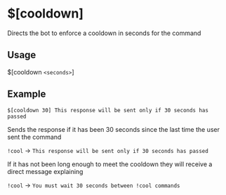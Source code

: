 # $[cooldown]
Directs the bot to enforce a cooldown in seconds for the command

## Usage
$[cooldown `<seconds>`]

## Example
    $[cooldown 30] This response will be sent only if 30 seconds has passed

Sends the response if it has been 30 seconds since the last time the user sent the command

`!cool` -> `This response will be sent only if 30 seconds has passed`

If it has not been long enough to meet the cooldown they will receive a direct message explaining

`!cool` -> `You must wait 30 seconds between !cool commands`
